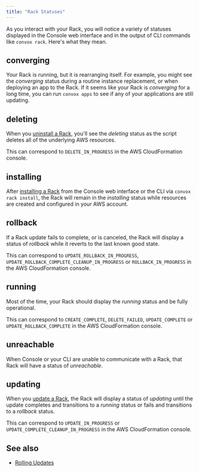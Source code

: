 ```yaml
---
title: "Rack Statuses"
---
```


As you interact with your Rack, you will notice a variety of statuses displayed in the Console web interface and in the output of CLI commands like `convox rack`. Here's what they mean.

## converging

Your Rack is running, but it is rearranging itself. For example, you might see the _converging_ status during a routine instance replacement, or when deploying an app to the Rack. If it seems like your Rack is _converging_ for a long time, you can run `convox apps` to see if any of your applications are still updating.

## deleting

When you [uninstall a Rack](/docs/uninstalling-convox/), you'll see the _deleting_ status as the script deletes all of the underlying AWS resources.

This can correspond to `DELETE_IN_PROGRESS` in the AWS CloudFormation console.

## installing

After [installing a Rack](/docs/installing-a-rack/) from the Console web interface or the CLI via `convox rack install`, the Rack will remain in the _installing_ status while resources are created and configured in your AWS account.

## rollback

If a Rack update fails to complete, or is canceled, the Rack will display a status of _rollback_ while it reverts to the last known good state.

This can correspond to `UPDATE_ROLLBACK_IN_PROGRESS`, `UPDATE_ROLLBACK_COMPLETE_CLEANUP_IN_PROGRESS` or `ROLLBACK_IN_PROGRESS` in the AWS CloudFormation console.

## running

Most of the time, your Rack should display the _running_ status and be fully operational.

This can correspond to `CREATE_COMPLETE`, `DELETE_FAILED`, `UPDATE_COMPLETE` or `UPDATE_ROLLBACK_COMPLETE` in the AWS CloudFormation console.

## unreachable

When Console or your CLI are unable to communicate with a Rack, that Rack will have a status of _unreachable_.

## updating

When you [update a Rack](/docs/rack-updates/), the Rack will display a status of _updating_ until the update completes and transitions to a _running_ status or fails and transitions to a _rollback_ status.

This can correspond to `UPDATE_IN_PROGRESS` or `UPDATE_COMPLETE_CLEANUP_IN_PROGRESS` in the AWS CloudFormation console.

## See also

* [Rolling Updates](/docs/rolling-updates/)
